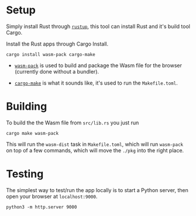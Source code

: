 # Setup

Simply install Rust through [`rustup`](https://rustup.rs/), this tool
can install Rust and it's build tool Cargo.

Install the Rust apps through Cargo Install.

```
cargo install wasm-pack cargo-make
```

- [`wasm-pack`](https://github.com/rustwasm/wasm-pack)
  is used to build and package the Wasm file for the
  browser (currently done without a bundler).

- [`cargo-make`](https://github.com/sagiegurari/cargo-make) 
  is what it sounds like, it's used to run the `Makefile.toml`.

# Building

To build the the Wasm file from `src/lib.rs` you just run

```
cargo make wasm-pack
```

This will run the `wasm-dist` task in `Makefile.toml`, which will run
`wasm-pack` on top of a few commands, which will move the `./pkg` into
the right place.

# Testing

The simplest way to test/run the app locally is to start a Python
server, then open your browser at `localhost:9000`.

```
python3 -m http.server 9000
```
